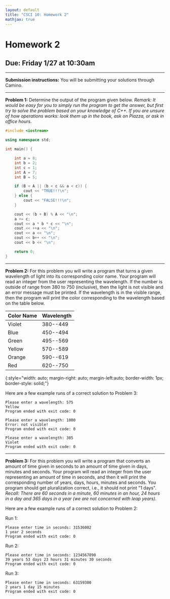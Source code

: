 ```yaml
---
layout: default
title: "CSCI 10: Homework 2"
mathjax: true
---
```


# Homework 2

## Due: Friday 1/27 at 10:30am

---

__Submission instructions:__ You will be submitting your solutions through Camino.

---

__Problem 1:__ Determine the output of the program given below. _Remark: It
would be easy for you to simply run the program to get the answer, but first
try to solve the problem based on your knowledge of C++. If you are
unsure of how operations works: look them up in the book, ask on Piazza, or
ask in office hours._

```cpp
#include <iostream>

using namespace std;

int main() {

    int a = 8;
    int b = 2;
    int c = 1;
    int A = 7;
    int B = 5;

    if (B < A || (b < c && a < c)) {
        cout << "TRUE!!!\n";
    } else {
        cout << "FALSE!!!\n";
    }

    cout << (b + B) % A << "\n";
    a += c;
    cout << a * b * c << "\n";
    cout << ++a << "\n";
    cout << a << "\n";
    cout << b++ << "\n";
    cout << b << "\n";

    return 0;
}
```

---

__Problem 2:__ For this problem you will write a program that turns a given
wavelength of light into its corresponding color name. Your program will read an
integer from the user representing the wavelength. If the number is outside of
range from 380 to 750 (inclusive), then the light is not visible and an error
message must be printed. If the wavelength is in the visible range, then the program will
print the color corresponding to the wavelength based on the table below.

| Color Name | Wavelength |
|------------|------------|
| Violet     | 380--449   |
| Blue       | 450--494   |
| Green      | 495--569   |
| Yellow     | 570--589   |
| Orange     | 590--619   |
| Red        | 620--750   |
{:style="width: auto; margin-right: auto; margin-left:auto; border-width: 1px; border-style: solid;"}

Here are a few example runs of a correct solution to Problem 3:

```
Please enter a wavelength: 575
Yellow
Program ended with exit code: 0
```

```
Please enter a wavelength: 1000
Error: not visible!
Program ended with exit code: 0
```

```
Please enter a wavelength: 385
Violet
Program ended with exit code: 0
```

---

__Problem 3:__ For this problem you will write a program that converts an amount
of time given in seconds to an amount of time given in days, minutes and
seconds. Your program will read an integer from the user representing an amount
of time in seconds, and then it will print the corresponding number of years, days, hours,
minutes and seconds. You program should get pluralization correct, i.e., it
should not print "1 days". _Recall: There are 60 seconds in a minute,
60 minutes in an hour, 24 hours in a day and 365 days in a year (we are not concerned
    with leap years)._

Here are a few example runs of a correct solution to Problem 2:

Run 1:

```
Please enter time in seconds: 31536002
1 year 2 seconds
Program ended with exit code: 0
```

Run 2:

```
Please enter time in seconds: 1234567890
39 years 53 days 23 hours 31 minutes 30 seconds
Program ended with exit code: 0
```

Run 3:

```
Please enter time in seconds: 63159300
2 years 1 day 15 minutes
Program ended with exit code: 0
```

